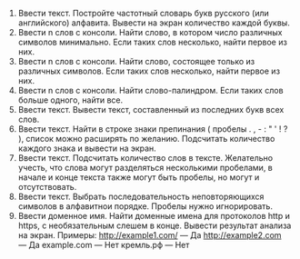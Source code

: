 1. Ввести текст. Постройте частотный словарь букв русского (или английского) алфавита. Вывести на экран количество каждой буквы.
2. Ввести n слов с консоли. Найти слово, в котором число различных символов минимально. Если таких слов несколько, найти первое из них. 
3. Ввести n слов с консоли. Найти слово, состоящее только из различных символов. Если таких слов несколько, найти первое из них.
4. Ввести n слов с консоли. Найти слово-палиндром. Если таких слов больше одного, найти все.
5. Ввести текст. Вывести текст, составленный из последних букв всех слов.
6. Ввести текст. Найти в строке знаки препинания ( пробелы . , - : " ' ! ? ), список можно расширять по желанию. 
   Подсчитать количество каждого знака и вывести на экран.
7. Ввести текст. Подсчитать количество слов в тексте. Желательно учесть, что слова могут разделяться несколькими пробелами, 
   в начале и конце текста также могут быть пробелы, но могут и отсутствовать.
8. Ввести текст. Выбрать последовательность неповторяющихся символов в алфавитнои порядке. Пробелы нужно игнорировать.
9. Ввести доменное имя. Найти доменные имена для протоколов http и https, с необязательным слешем в конце. 
   Вывести результат анализа на экран.
   Примеры:
   http://example1.com/ — Да
   http://example2.com — Да
   example.com — Нет
   кремль.рф — Нет
